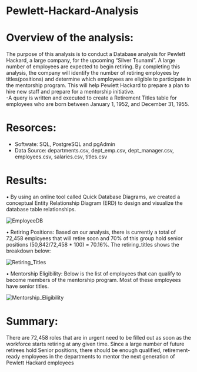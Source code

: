 # Pewlett-Hackard-Analysis

# Overview of the analysis:

The purpose of this analysis is to conduct a Database analysis for Pewlett Hackard, a large company, for the upcoming “Silver Tsunami”. A large number of employees are expected to begin retiring. By completing this analysis, the company will identify the number of retiring employees by titles(positions) and determine which employees are eligible to participate in the mentorship program. This will help Pewlett Hackard to prepare a plan to hire new staff and prepare for a mentorship initiative.  
-A query is written and executed to create a Retirement Titles table for employees who are born between January 1, 1952, and December 31, 1955.

# Resorces:

- Softwate: SQL, PostgreSQL and pgAdmin
- Data Source: departments.csv, dept_emp.csv, dept_manager.csv, employees.csv, salaries.csv, titles.csv

# Results:

•  By using an online tool called Quick Database Diagrams, we created a conceptual Entity Relationship Diagram (ERD) to design and visualize the database table relationships. 

![EmployeeDB](https://user-images.githubusercontent.com/101952961/169726017-fc1919e6-d7c7-42a9-9f0f-440268bb659c.png)

•	Retiring Positions: Based on our analysis, there is currently a total of 72,458 employees that will retire soon and 70% of this group hold senior positions (50,842/72,458 * 100) = 70.16%. The retiring_titles shows the breakdown below:

![Retiring_Titles](https://user-images.githubusercontent.com/101952961/169729644-1354f102-7d97-4c23-b3fb-e45513baaae6.png)

•	Mentorship Eligibility: Below is the list of employees that can qualify to become members of the mentorship program. Most of these employees have senior titles.

![Mentorship_Eligibility](https://user-images.githubusercontent.com/101952961/169731049-8fb013c7-f445-49f7-be23-0b873e4fbf4a.png)


# Summary:

There are 72,458 roles that are in urgent need to be filled out as soon as the workforce starts retiring at any given time. Since a large number of future retirees hold Senior positions, there should be enough qualified, retirement-ready employees in the departments to mentor the next generation of Pewlett Hackard employees
